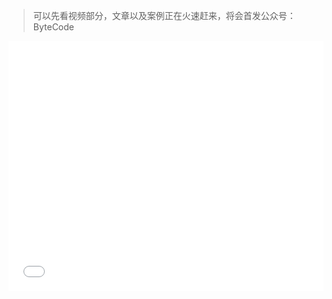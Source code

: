 > 可以先看视频部分，文章以及案例正在火速赶来，将会首发公众号：ByteCode

<iframe src="//player.bilibili.com/player.html?aid=458145734&bvid=BV1X5411G7DW&cid=269025822&page=1" scrolling="no" border="0" frameborder="no" framespacing="0" allowfullscreen="true" width=100% height=400px' />


